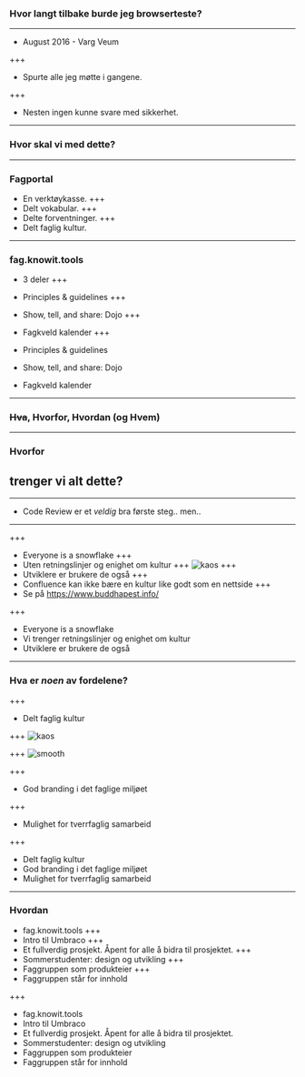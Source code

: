 ### Hvor langt tilbake burde jeg browserteste?

---


* August 2016 - Varg Veum


+++
* Spurte alle jeg møtte i gangene.

+++
* Nesten ingen kunne svare med sikkerhet.


---

### Hvor skal vi med dette?

---

### Fagportal

* En verktøykasse.
+++
* Delt vokabular.
+++
* Delte forventninger.
+++
* Delt faglig kultur.

---

### fag.knowit.tools

* 3 deler
+++

* Principles & guidelines
+++
* Show, tell, and share: Dojo
+++
* Fagkveld kalender
+++

* Principles & guidelines
* Show, tell, and share: Dojo
* Fagkveld kalender


---


### ~~Hva~~, Hvorfor, Hvordan (og Hvem)
---

### Hvorfor
## trenger vi alt dette?
---
* Code Review er et *veldig* bra første steg.. men.. 
---
+++
* Everyone is a snowflake
+++
* Uten retningslinjer og enighet om kultur
+++
![kaos](https://i.imgur.com/mX4UyUc.gif)
+++
* Utviklere er brukere de også
+++
* Confluence kan ikke bære en kultur like godt som en nettside
+++
* Se på https://www.buddhapest.info/

+++

* Everyone is a snowflake
* Vi trenger retningslinjer og enighet om kultur
* Utviklere er brukere de også

---

### Hva er _noen_ av fordelene?

+++
* Delt faglig kultur

+++
![kaos](https://i.imgur.com/mX4UyUc.gif)

+++
![smooth](https://i.imgur.com/KGyFG3e.gif)

+++

* God branding i det faglige miljøet

+++
* Mulighet for tverrfaglig samarbeid

+++
* Delt faglig kultur
* God branding i det faglige miljøet
* Mulighet for tverrfaglig samarbeid


---
### Hvordan

* fag.knowit.tools
+++ 
* Intro til Umbraco
+++ 
* Et fullverdig prosjekt. Åpent for alle å bidra til prosjektet. 
+++
* Sommerstudenter: design og utvikling
+++
* Faggruppen som produkteier 
+++
* Faggruppen står for innhold

+++ 

* fag.knowit.tools
* Intro til Umbraco
* Et fullverdig prosjekt. Åpent for alle å bidra til prosjektet. 
* Sommerstudenter: design og utvikling
* Faggruppen som produkteier 
* Faggruppen står for innhold

